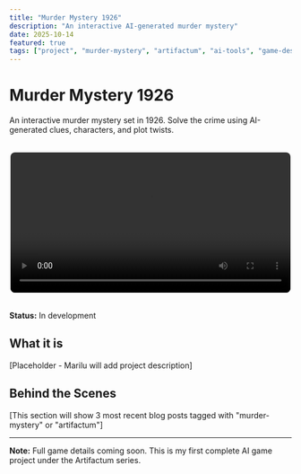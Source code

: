 ```yaml
---
title: "Murder Mystery 1926"
description: "An interactive AI-generated murder mystery"
date: 2025-10-14
featured: true
tags: ["project", "murder-mystery", "artifactum", "ai-tools", "game-design"]
---
```


# Murder Mystery 1926

An interactive murder mystery set in 1926. 
Solve the crime using AI-generated clues, characters, and plot twists.

<div style="text-align: center; margin: 2rem 0;">
  <video width="100%" style="max-width: 500px; border-radius: 8px;" controls>
    <source src="/videos/teaser.mp4" type="video/mp4">
    Your browser does not support the video tag.
  </video>
</div>

**Status:** In development

## What it is

[Placeholder - Marilu will add project description]

## Behind the Scenes

[This section will show 3 most recent blog posts tagged with "murder-mystery" or "artifactum"]

---

**Note:** Full game details coming soon. This is my first complete AI game project under the Artifactum series.

